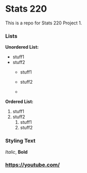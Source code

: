 # Stats 220
This is a repo for Stats 220 Project 1.

### Lists
**Unordered List:**
  * stuff1
  * stuff2
    - stuff1
    - stuff2
   
    - 
**Ordered List:**
  1. stuff1
  2. stuff2
     1. stuff1
     2. stuff2

### Styling Text

*Italic*, **Bold**

### https://youtube.com/
